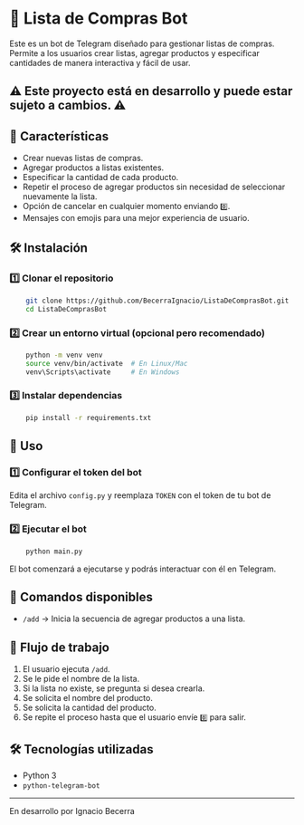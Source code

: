 # 🛒 Lista de Compras Bot

Este es un bot de Telegram diseñado para gestionar listas de compras. Permite a los usuarios crear listas, agregar productos y especificar cantidades de manera interactiva y fácil de usar.
## ⚠️ Este proyecto está en desarrollo y puede estar sujeto a cambios. ⚠️

## 🚀 Características

- Crear nuevas listas de compras.
- Agregar productos a listas existentes.
- Especificar la cantidad de cada producto.
- Repetir el proceso de agregar productos sin necesidad de seleccionar nuevamente la lista.
- Opción de cancelar en cualquier momento enviando `0️⃣`.
- Mensajes con emojis para una mejor experiencia de usuario.

## 🛠 Instalación

### 1️⃣ Clonar el repositorio

```sh
    git clone https://github.com/BecerraIgnacio/ListaDeComprasBot.git
    cd ListaDeComprasBot
```

### 2️⃣ Crear un entorno virtual (opcional pero recomendado)

```sh
    python -m venv venv
    source venv/bin/activate  # En Linux/Mac
    venv\Scripts\activate     # En Windows
```

### 3️⃣ Instalar dependencias

```sh
    pip install -r requirements.txt
```

## 🚀 Uso

### 1️⃣ Configurar el token del bot

Edita el archivo `config.py` y reemplaza `TOKEN` con el token de tu bot de Telegram.

### 2️⃣ Ejecutar el bot

```sh
    python main.py
```

El bot comenzará a ejecutarse y podrás interactuar con él en Telegram.

## 📌 Comandos disponibles

- `/add` → Inicia la secuencia de agregar productos a una lista.

## 📜 Flujo de trabajo

1. El usuario ejecuta `/add`.
2. Se le pide el nombre de la lista.
3. Si la lista no existe, se pregunta si desea crearla.
4. Se solicita el nombre del producto.
5. Se solicita la cantidad del producto.
6. Se repite el proceso hasta que el usuario envíe `0️⃣` para salir.

## 🛠 Tecnologías utilizadas

- Python 3
- `python-telegram-bot`

---

En desarrollo por Ignacio Becerra

